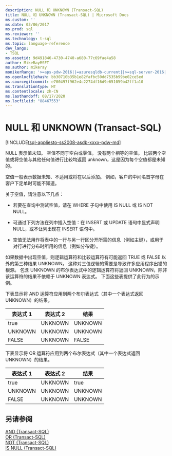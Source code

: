 ```yaml
---
description: NULL 和 UNKNOWN (Transact-SQL)
title: NULL 和 UNKNOWN (Transact-SQL) | Microsoft Docs
ms.custom: ''
ms.date: 03/06/2017
ms.prod: sql
ms.reviewer: ''
ms.technology: t-sql
ms.topic: language-reference
dev_langs:
- TSQL
ms.assetid: 9d491846-4730-4740-a680-77c69fae4a58
author: MikeRayMSFT
ms.author: mikeray
monikerRange: '>=aps-pdw-2016||=azuresqldb-current||>=sql-server-2016||=sqlallproducts-allversions||>=sql-server-linux-2017||=azuresqldb-mi-current'
ms.openlocfilehash: bb30710b35b1e82fafbc50dd7535b99be02ce5ed
ms.sourcegitcommit: e700497f962e4c2274df16d9e651059b42ff1a10
ms.translationtype: HT
ms.contentlocale: zh-CN
ms.lasthandoff: 08/17/2020
ms.locfileid: "88467553"
---
```

# <a name="null-and-unknown-transact-sql"></a>NULL 和 UNKNOWN (Transact-SQL)
[!INCLUDE[tsql-appliesto-ss2008-asdb-xxxx-pdw-md](../../includes/tsql-appliesto-ss2008-asdb-xxxx-pdw-md.md)]

  NULL 表示值未知。 空值不同于空白或零值。 没有两个相等的空值。 比较两个空值或将空值与其他任何值进行比较均返回 unknown，这是因为每个空值都是未知的。  
  
 空值一般表示数据未知、不适用或将在以后添加。 例如，客户的中间名首字母在客户下定单时可能不知道。  
  
 关于空值，请注意以下几点：  
  
-   若要在查询中测试空值，请在 WHERE 子句中使用 IS NULL 或 IS NOT NULL。  
  
-   可通过下列方法在列中插入空值：在 INSERT 或 UPDATE 语句中显式声明 NULL，或不让列出现在 INSERT 语句中。  
  
-   空值无法用作将表中的一行与另一行区分开所需的信息（例如主键），或用于对行进行分布时所用的信息（例如分布键）。  
  
 如果数据中出现空值，则逻辑运算符和比较运算符有可能返回 TRUE 或 FALSE 以外的第三种结果 UNKNOWN。 这种对三值逻辑的需要是导致许多应用程序出错的根源。 包含 UNKNOWN 的布尔表达式中的逻辑运算符将返回 UNKNOWN，除非该运算符的结果不依赖于 UNKNOWN 表达式。 下面这些表提供了此行为的示例。  
  
 下表显示将 AND 运算符应用到两个布尔表达式（其中一个表达式返回 UNKNOWN）的结果。  
  
|表达式 1|表达式 2|结果|  
|---------------|---------------|------------|  
|true|UNKNOWN|UNKNOWN|  
|UNKNOWN|UNKNOWN|UNKNOWN|  
|FALSE|UNKNOWN|FALSE|  
  
 下表显示将 OR 运算符应用到两个布尔表达式（其中一个表达式返回 UNKNOWN）的结果。  
  
|表达式 1|表达式 2|结果|  
|---------------|---------------|------------|  
|true|UNKNOWN|true|  
|UNKNOWN|UNKNOWN|UNKNOWN|  
|FALSE|UNKNOWN|UNKNOWN|  
  
## <a name="see-also"></a>另请参阅  
 [AND (Transact-SQL)](../../t-sql/language-elements/and-transact-sql.md)   
 [OR (Transact-SQL)](../../t-sql/language-elements/or-transact-sql.md)   
 [NOT (Transact-SQL)](../../t-sql/language-elements/not-transact-sql.md)   
 [IS NULL (Transact-SQL)](../../t-sql/queries/is-null-transact-sql.md)  
  
  
